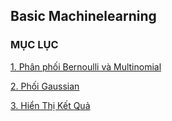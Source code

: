 ## Basic Machinelearning 
### MỤC LỤC 

[1. Phân phối Bernoulli và Multinomial  ](#phanphoi)

[2. Phối Gaussian](#gaussian)

[3. Hiển Thị Kết Quả](#hienthiketqua)
